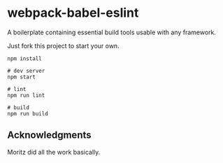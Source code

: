 # webpack-babel-eslint
A boilerplate containing essential build tools usable with any framework.

Just fork this project to start your own.

```
npm install

# dev server
npm start

# lint
npm run lint

# build
npm run build
```

## Acknowledgments

Moritz did all the work basically.
